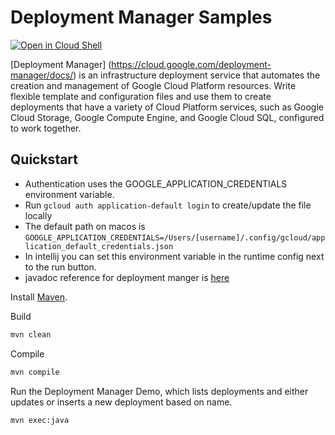 # Deployment Manager Samples

<a href="https://console.cloud.google.com/cloudshell/open?git_repo=https://github.com/GoogleCloudPlatform/java-docs-samples&page=editor&open_in_editor=deployment-manager/README.md">
<img alt="Open in Cloud Shell" src ="http://gstatic.com/cloudssh/images/open-btn.png"></a>

[Deployment Manager] (https://cloud.google.com/deployment-manager/docs/) is an infrastructure deployment service that automates the creation and management of Google Cloud Platform resources. Write flexible template and configuration files and use them to create deployments that have a variety of Cloud Platform services, such as Google Cloud Storage, Google Compute Engine, and Google Cloud SQL, configured to work together.

## Quickstart

 - Authentication uses the GOOGLE_APPLICATION_CREDENTIALS environment variable.
 - Run `gcloud auth application-default login` to create/update the file locally
 - The default path on macos is `GOOGLE_APPLICATION_CREDENTIALS=/Users/[username]/.config/gcloud/application_default_credentials.json`
 - In intellij you can set this environment variable in the runtime config next to the run button. 
 - javadoc reference for deployment manger is [here](https://developers.google.com/resources/api-libraries/documentation/deploymentmanager/v2/java/latest/)



Install [Maven](http://maven.apache.org/).

Build 

```xml
mvn clean
```

Compile 

```xml
mvn compile
```

Run the Deployment Manager Demo, which lists deployments and either updates or inserts a new deployment based on name.

```xml
mvn exec:java
```
